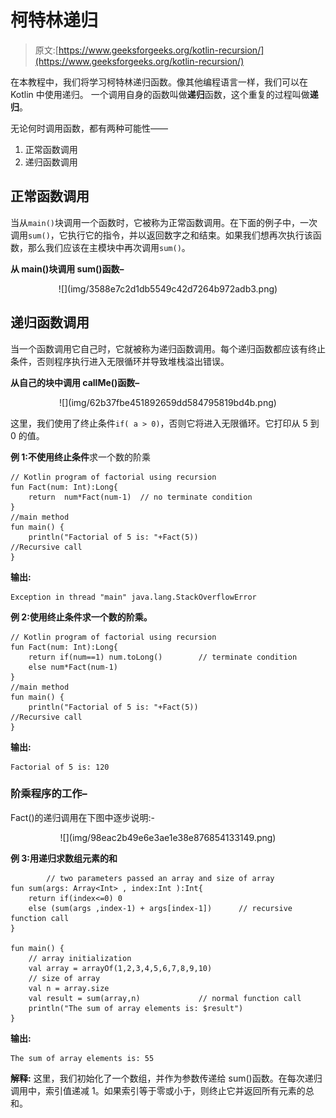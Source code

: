 # 柯特林递归

> 原文:[https://www.geeksforgeeks.org/kotlin-recursion/](https://www.geeksforgeeks.org/kotlin-recursion/)

在本教程中，我们将学习柯特林递归函数。像其他编程语言一样，我们可以在 Kotlin 中使用递归。
一个调用自身的函数叫做**递归**函数，这个重复的过程叫做**递归**。

无论何时调用函数，都有两种可能性——

1.  正常函数调用
2.  递归函数调用

## 正常函数调用

当从`main()`块调用一个函数时，它被称为正常函数调用。在下面的例子中，一次调用`sum()`，它执行它的指令，并以返回数字之和结束。如果我们想再次执行该函数，那么我们应该在主模块中再次调用`sum()`。

**从 main()块调用 sum()函数–**

<center>![](img/3588e7c2d1db5549c42d7264b972adb3.png)</center>

## 递归函数调用

当一个函数调用它自己时，它就被称为递归函数调用。每个递归函数都应该有终止条件，否则程序执行进入无限循环并导致堆栈溢出错误。

**从自己的块中调用 callMe()函数–**

<center>![](img/62b37fbe451892659dd584795819bd4b.png)</center>

这里，我们使用了终止条件`if( a > 0)`，否则它将进入无限循环。它打印从 5 到 0 的值。

**例 1:不使用终止条件**求一个数的阶乘

```
// Kotlin program of factorial using recursion
fun Fact(num: Int):Long{
    return  num*Fact(num-1)  // no terminate condition
}    
//main method
fun main() {
    println("Factorial of 5 is: "+Fact(5))
//Recursive call
}
```

**输出:**

```
Exception in thread "main" java.lang.StackOverflowError
```

**例 2:使用终止条件求一个数的阶乘。**

```
// Kotlin program of factorial using recursion
fun Fact(num: Int):Long{
    return if(num==1) num.toLong()        // terminate condition
    else num*Fact(num-1)
}
//main method
fun main() {
    println("Factorial of 5 is: "+Fact(5))
//Recursive call
}
```

**输出:**

```
Factorial of 5 is: 120
```

### 阶乘程序的工作–

Fact()的递归调用在下图中逐步说明:-

<center>![](img/98eac2b49e6e3ae1e38e876854133149.png)</center>

**例 3:用递归求数组元素的和**

```
        // two parameters passed an array and size of array
fun sum(args: Array<Int> , index:Int ):Int{    
    return if(index<=0) 0
    else (sum(args ,index-1) + args[index-1])      // recursive function call
}

fun main() {
    // array initialization
    val array = arrayOf(1,2,3,4,5,6,7,8,9,10)  
    // size of array
    val n = array.size 
    val result = sum(array,n)             // normal function call
    println("The sum of array elements is: $result")
}
```

**输出:**

```
The sum of array elements is: 55
```

**解释:**
这里，我们初始化了一个数组，并作为参数传递给 sum()函数。在每次递归调用中，索引值递减 1。如果索引等于零或小于，则终止它并返回所有元素的总和。